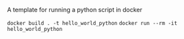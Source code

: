 A template for running a python script in docker

`docker build . -t hello_world_python`
`docker run --rm -it hello_world_python`
